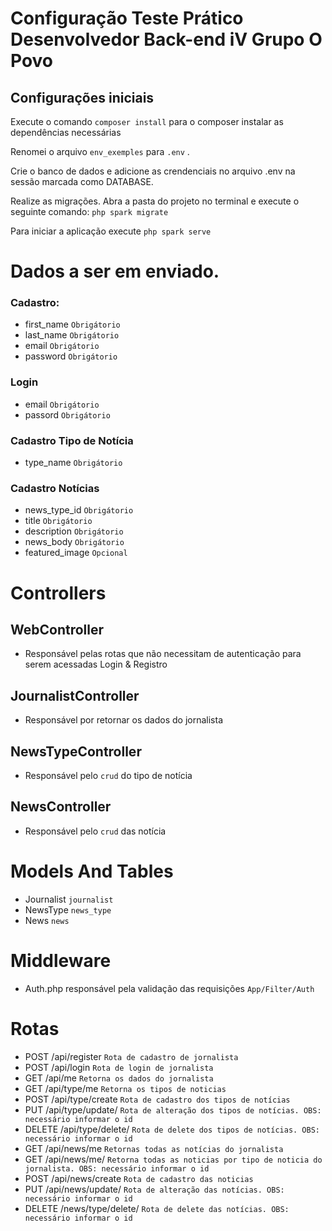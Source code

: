 # Configuração Teste Prático Desenvolvedor Back-end iV Grupo O Povo

## Configurações iniciais

Execute o comando `composer install` para o composer instalar as dependências necessárias

Renomei o arquivo `env_exemples` para `.env` .

Crie o banco de dados e adicione as crendenciais no arquivo .env na sessão marcada como DATABASE.

Realize as migrações.
    Abra a pasta do projeto no terminal e execute o seguinte comando:
        `php spark migrate`


Para iniciar a aplicação execute `php spark serve`

# Dados a ser em enviado.

### Cadastro:
* first_name  `Obrigátorio`
* last_name   `Obrigátorio`
* email       `Obrigátorio`
* password    `Obrigátorio`

### Login
* email  `Obrigátorio`
* passord  `Obrigátorio`

### Cadastro Tipo de Notícia
* type_name   `Obrigátorio`

### Cadastro Notícias
* news_type_id  `Obrigátorio`
* title  `Obrigátorio`
* description  `Obrigátorio`
* news_body  `Obrigátorio`
* featured_image  `Opcional`


# Controllers

## WebController
* Responsável pelas rotas que não necessitam de autenticação para serem acessadas  Login & Registro  

## JournalistController
* Responsável por retornar os dados do jornalista

## NewsTypeController
* Responsável pelo `crud` do tipo de notícia 

## NewsController
* Responsável pelo `crud` das notícia 

# Models And Tables
*  Journalist `journalist`  
*  NewsType `news_type`  
*  News `news`

# Middleware
* Auth.php responsável pela validação das requisições `App/Filter/Auth`

# Rotas
* POST /api/register  `Rota de cadastro de jornalista`
* POST /api/login  `Rota de login de jornalista`
* GET /api/me  `Retorna os dados do jornalista`
* GET /api/type/me  `Retorna os tipos de noticias`
* POST /api/type/create  `Rota de cadastro dos tipos de notícias`
* PUT /api/type/update/  `Rota de alteração dos tipos de notícias. OBS: necessário informar o id`
* DELETE /api/type/delete/  `Rota de delete dos tipos de notícias. OBS: necessário informar o id`
* GET /api/news/me  `Retornas todas as notícias do jornalista`
* GET /api/news/me/  `Retorna todas as noticias por tipo de noticia do jornalista. OBS: necessário informar o id`
* POST /api/news/create  `Rota de cadastro das noticias`
* PUT /api/news/update/  `Rota de alteração das notícias. OBS: necessário informar o id`
* DELETE /news/type/delete/  `Rota de delete das notícias. OBS: necessário informar o id`








